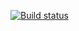 [![Build status](https://ci.appveyor.com/api/projects/status/p0i6qq4vmflu2aim?svg=true)](https://ci.appveyor.com/project/SsanChesko/2-2-selenide)
